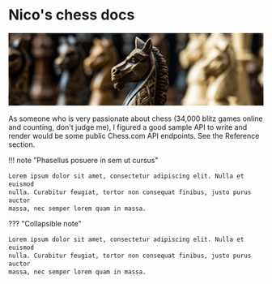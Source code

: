 # Nico's chess docs

![cover-image](images/knight-banner-1.jpg)

As someone who is very passionate about chess (34,000 blitz games online and counting, don't judge me), I figured a good sample API to write and render would be some public Chess.com API endpoints. See the Reference section.

!!! note "Phasellus posuere in sem ut cursus"

    Lorem ipsum dolor sit amet, consectetur adipiscing elit. Nulla et euismod
    nulla. Curabitur feugiat, tortor non consequat finibus, justo purus auctor
    massa, nec semper lorem quam in massa.

??? "Collapsible note"

    Lorem ipsum dolor sit amet, consectetur adipiscing elit. Nulla et euismod
    nulla. Curabitur feugiat, tortor non consequat finibus, justo purus auctor
    massa, nec semper lorem quam in massa.
